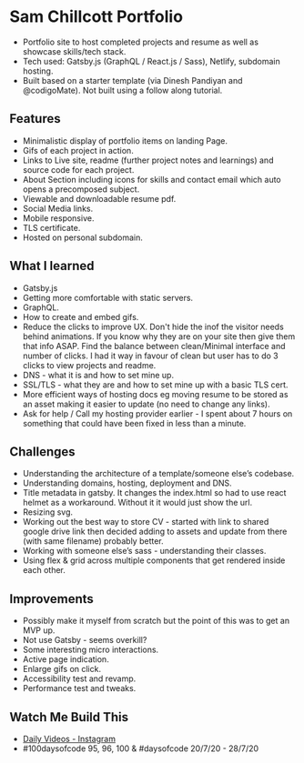 # Sam Chillcott Portfolio

- Portfolio site to host completed projects and resume as well as showcase skills/tech stack.
- Tech used: Gatsby.js (GraphQL / React.js / Sass), Netlify, subdomain hosting.
- Built based on a starter template (via Dinesh Pandiyan and @codigoMate). Not built using a follow along tutorial.

## Features

- Minimalistic display of portfolio items on landing Page.
- Gifs of each project in action.
- Links to Live site, readme (further project notes and learnings) and source code for each project.
- About Section including icons for skills and contact email which auto opens a precomposed subject.
- Viewable and downloadable resume pdf.
- Social Media links.
- Mobile responsive.
- TLS certificate.
- Hosted on personal subdomain.

## What I learned

- Gatsby.js
- Getting more comfortable with static servers.
- GraphQL.
- How to create and embed gifs.
- Reduce the clicks to improve UX. Don't hide the inof the visitor needs behind animations. If you know why they are on your site then give them that info ASAP. Find the balance between clean/Minimal interface and number of clicks. I had it way in favour of clean but user has to do 3 clicks to view projects and readme.
- DNS - what it is and how to set mine up.
- SSL/TLS - what they are and how to set mine up with a basic TLS cert.
- More efficient ways of hosting docs eg moving resume to be stored as an asset making it easier to update (no need to change any links).
- Ask for help / Call my hosting provider earlier - I spent about 7 hours on something that could have been fixed in less than a minute.

## Challenges

- Understanding the architecture of a template/someone else’s codebase.
- Understanding domains, hosting, deployment and DNS.
- Title metadata in gatsby. It changes the index.html so had to use react helmet as a workaround. Without it it would just show the url.
- Resizing svg.
- Working out the best way to store CV - started with link to shared google drive link then decided adding to assets and update from there (with same filename) probably better.
- Working with someone else’s sass - understanding their classes.
- Using flex & grid across multiple components that get rendered inside each other.

## Improvements

- Possibly make it myself from scratch but the point of this was to get an MVP up.
- Not use Gatsby - seems overkill?
- Some interesting micro interactions.
- Active page indication.
- Enlarge gifs on click.
- Accessibility test and revamp.
- Performance test and tweaks.

## Watch Me Build This

- [Daily Videos - Instagram](https://www.instagram.com/samchillcott/)
- #100daysofcode 95, 96, 100 & #daysofcode 20/7/20 - 28/7/20
